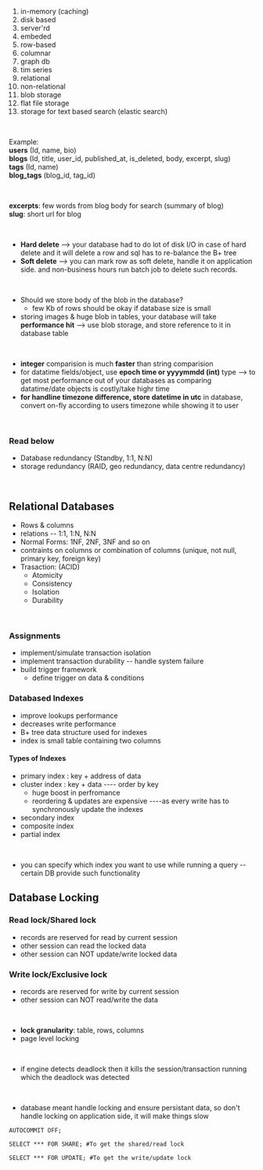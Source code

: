 1. in-memory (caching)
2. disk based
3. server'rd
4. embeded
5. row-based
6. columnar
7. graph db
8. tim series
9. relational
10. non-relational
11. blob storage
12. flat file storage
13. storage for text based search (elastic search)
    
</br>  

Example:  
**users**  (Id, name, bio)  
**blogs**  (Id, title, user_id, published_at, is_deleted, body, excerpt, slug)   
**tags**  (Id, name)  
**blog_tags**  (blog_id, tag_id)  

</br>  

**excerpts**: few words from blog body for search (summary of blog)  
**slug**: short url for blog  
  
</br>  

- **Hard delete** --> your database had to do lot of disk I/O in case of hard delete and it will delete a row and sql has to re-balance the B+ tree  
- **Soft delete** --> you can mark row as soft delete, handle it on application side. and non-business hours run batch job to delete such records.

</br>
  
- Should we store body of the blob in the database?  
    - few Kb of rows should be okay if database size is small  
- storing images & huge blob in tables, your database will take **performance hit**  --> use blob storage, and store reference to it in database table

</br>  

- **integer** comparision is much **faster** than string comparision
- for datatime fields/object, use **epoch time or yyyymmdd (int)** type --> to get most performance out of your databases as comparing datatime/date objects is costly/take highr time
- **for handline timezone difference, store datetime in utc** in database, convert on-fly according to users timezone while showing it to user

</br>

### Read below 
- Database redundancy (Standby, 1:1, N:N)
- storage redundancy (RAID, geo redundancy, data centre redundancy)

</br>

## Relational Databases
- Rows & columns
- relations -- 1:1, 1:N, N:N
- Normal Forms: 1NF, 2NF, 3NF and so on
- contraints on columns or combination of columns (unique, not null, primary key, foreign key)
- Trasaction: (ACID)
    - Atomicity
    - Consistency
    - Isolation
    - Durability

</br>

### Assignments
- implement/simulate transaction isolation
- implement transaction durability -- handle system failure
- build trigger framework
    - define trigger on data & conditions

### Databased Indexes
- improve lookups performance
- decreases write performance
- B+ tree data structure used for indexes
- index is small table containing two columns

#### Types of Indexes
- primary index : key + address of data
- cluster index : key + data ---- order by key
    - huge boost in perfromance
    - reordering & updates are expensive ----as every write has to synchronously update the indexes
- secondary index
- composite index
- partial index

</br>

- you can specify which index you want to use while running a query -- certain DB provide such functionality

## Database Locking

### Read lock/Shared lock
- records are reserved for read by current session
- other session can read the locked data
- other session can NOT update/write locked data

### Write lock/Exclusive lock
- records are reserved for write by current session
- other session can NOT read/write the data

</br>

- **lock granularity**: table, rows, columns
- page level locking

</br>

- if engine detects deadlock then it kills the session/transaction running which the deadlock was detected

</br>

- database meant handle locking and ensure persistant data, so don't handle locking on application side, it will make things slow

```
AUTOCOMMIT OFF;

SELECT *** FOR SHARE; #To get the shared/read lock

SELECT *** FOR UPDATE; #To get the write/update lock
```




















